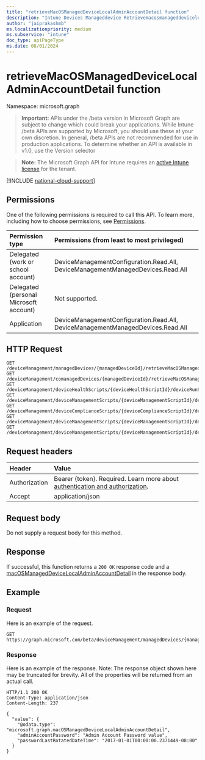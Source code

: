 ```yaml
---
title: "retrieveMacOSManagedDeviceLocalAdminAccountDetail function"
description: "Intune Devices Manageddevice Retrievemacosmanageddevicelocaladminaccountdetail Api ."
author: "jaiprakashmb"
ms.localizationpriority: medium
ms.subservice: "intune"
doc_type: apiPageType
ms.date: 08/01/2024
---
```


# retrieveMacOSManagedDeviceLocalAdminAccountDetail function

Namespace: microsoft.graph

> **Important:** APIs under the /beta version in Microsoft Graph are subject to change which could break your applications. While Intune /beta APIs are supported by Microsoft, you should use these at your own discretion. In general, /beta APIs are not recommended for use in production applications. To determine whether an API is available in v1.0, use the Version selector

> **Note:** The Microsoft Graph API for Intune requires an [active Intune license](https://go.microsoft.com/fwlink/?linkid=839381) for the tenant.



[!INCLUDE [national-cloud-support](../../includes/all-clouds.md)]

## Permissions
One of the following permissions is required to call this API. To learn more, including how to choose permissions, see [Permissions](/graph/permissions-reference).

|Permission type|Permissions (from least to most privileged)|
|:---|:---|
|Delegated (work or school account)|DeviceManagementConfiguration.Read.All, DeviceManagementManagedDevices.Read.All|
|Delegated (personal Microsoft account)|Not supported.|
|Application|DeviceManagementConfiguration.Read.All, DeviceManagementManagedDevices.Read.All|

## HTTP Request
<!-- {
  "blockType": "ignored"
}
-->
``` http
GET /deviceManagement/managedDevices/{managedDeviceId}/retrieveMacOSManagedDeviceLocalAdminAccountDetail
GET /deviceManagement/comanagedDevices/{managedDeviceId}/retrieveMacOSManagedDeviceLocalAdminAccountDetail
GET /deviceManagement/deviceHealthScripts/{deviceHealthScriptId}/deviceRunStates/{deviceHealthScriptDeviceStateId}/managedDevice/retrieveMacOSManagedDeviceLocalAdminAccountDetail
GET /deviceManagement/deviceManagementScripts/{deviceManagementScriptId}/deviceRunStates/{deviceManagementScriptDeviceStateId}/managedDevice/retrieveMacOSManagedDeviceLocalAdminAccountDetail
GET /deviceManagement/deviceComplianceScripts/{deviceComplianceScriptId}/deviceRunStates/{deviceComplianceScriptDeviceStateId}/managedDevice/retrieveMacOSManagedDeviceLocalAdminAccountDetail
GET /deviceManagement/deviceManagementScripts/{deviceManagementScriptId}/deviceRunStates/{deviceManagementScriptDeviceStateId}/managedDevice/users/{userId}/managedDevices/{managedDeviceId}/retrieveMacOSManagedDeviceLocalAdminAccountDetail
GET /deviceManagement/deviceManagementScripts/{deviceManagementScriptId}/deviceRunStates/{deviceManagementScriptDeviceStateId}/managedDevice/detectedApps/{detectedAppId}/managedDevices/{managedDeviceId}/retrieveMacOSManagedDeviceLocalAdminAccountDetail
```

## Request headers
|Header|Value|
|:---|:---|
|Authorization|Bearer {token}. Required. Learn more about [authentication and authorization](/graph/auth/auth-concepts).|
|Accept|application/json|

## Request body
Do not supply a request body for this method.

## Response
If successful, this function returns a `200 OK` response code and a [macOSManagedDeviceLocalAdminAccountDetail](../resources/intune-devices-macosmanageddevicelocaladminaccountdetail.md) in the response body.

## Example

### Request
Here is an example of the request.
``` http
GET https://graph.microsoft.com/beta/deviceManagement/managedDevices/{managedDeviceId}/retrieveMacOSManagedDeviceLocalAdminAccountDetail
```

### Response
Here is an example of the response. Note: The response object shown here may be truncated for brevity. All of the properties will be returned from an actual call.
``` http
HTTP/1.1 200 OK
Content-Type: application/json
Content-Length: 237

{
  "value": {
    "@odata.type": "microsoft.graph.macOSManagedDeviceLocalAdminAccountDetail",
    "adminAccountPassword": "Admin Account Password value",
    "passwordLastRotatedDateTime": "2017-01-01T00:00:00.2371449-08:00"
  }
}
```